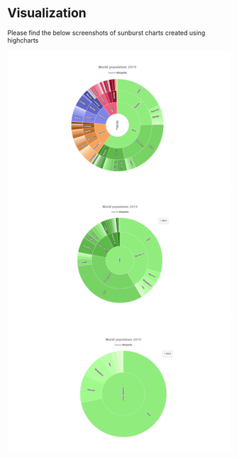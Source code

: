 # Visualization

Please find the below screenshots of sunburst charts created using highcharts

![world_map](./map.PNG)
![asia](./map1.PNG)
![south_asia](./map2.PNG)

